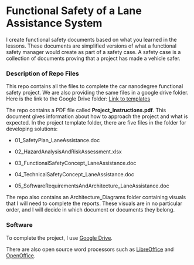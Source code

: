 # Functional Safety of a Lane Assistance System



I create functional safety documents based on what you learned in the lessons. These documents are simplified versions of what a functional safety manager would create as part of a safety case. A safety case is a collection of documents proving that a project has made a vehicle safer.


### Description of Repo Files

This repo contains all the files to complete the car nanodegree functional safety project. We are also providing the same files in a google drive folder. Here is the link to the Google Drive folder: [Link to templates](https://drive.google.com/open?id=0ByaZfGJuntGTQWRpNUpuNVVGNlU)


The repo contains a PDF file called **Project_Instructions.pdf**. This document gives information about how to approach the project and what is expected. In the project template folder, there are five files in the folder for developing solutions:


* 01_SafetyPlan_LaneAssistance.doc

* 02_HazardAnalysisAndRiskAssessment.xlsx

* 03_FunctionalSafetyConcept_LaneAssistance.doc

* 04_TechnicalSafetyConcept_LaneAssistance.doc

* 05_SoftwareRequirementsAndArchitecture_LaneAssistance.doc

The repo also contains an Architecture_Diagrams folder containing visuals that I will need to complete the reports. These visuals are in no particular order, and I will decide in which document or documents they belong.


### Software

To complete the project, I use [Google Drive](https://drive.google.com). 

There are also open source word processors such as [LibreOffice](https://www.libreoffice.org/]) and [OpenOffice](https://www.openoffice.org).


